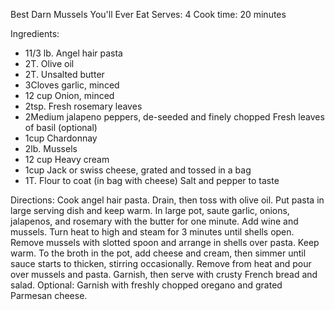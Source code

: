 
Best Darn Mussels You'll Ever Eat
Serves: 4
Cook time: 20 minutes

Ingredients:
- 11/3 lb. Angel hair pasta
- 2T. Olive oil
- 2T. Unsalted butter
- 3Cloves garlic, minced
- 12 cup Onion, minced
- 2tsp. Fresh rosemary leaves
- 2Medium jalapeno peppers, de-seeded and finely chopped
Fresh leaves of basil (optional)
- 1cup Chardonnay
- 2lb. Mussels
- 12 cup Heavy cream
- 1cup Jack or swiss cheese, grated and tossed in a bag
- 1T. Flour to coat (in bag with cheese)
Salt and pepper to taste

Directions:
Cook angel hair pasta. Drain, then toss with olive oil. Put pasta in large serving dish and keep warm.
In large pot, saute garlic, onions, jalapenos, and rosemary with the butter for one minute. Add wine and mussels. Turn heat to high and steam for 3 minutes until shells open.
Remove mussels with slotted spoon and arrange in shells over pasta. Keep warm.
To the broth in the pot, add cheese and cream, then simmer until sauce starts to thicken, stirring occasionally.
Remove from heat and pour over mussels and pasta. Garnish, then serve with crusty French bread and salad.
Optional: Garnish with freshly chopped oregano and grated Parmesan cheese.
